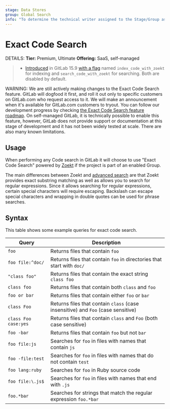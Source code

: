 ```yaml
---
stage: Data Stores
group: Global Search
info: "To determine the technical writer assigned to the Stage/Group associated with this page, see https://handbook.gitlab.com/handbook/product/ux/technical-writing/#assignments"
---
```


# Exact Code Search

DETAILS:
**Tier:** Premium, Ultimate
**Offering:** SaaS, self-managed

> - [Introduced](https://gitlab.com/gitlab-org/gitlab/-/merge_requests/105049) in GitLab 15.9 [with a flag](../../administration/feature_flags.md) named `index_code_with_zoekt` for indexing and `search_code_with_zoekt` for searching. Both are disabled by default.

WARNING:
We are still actively making changes to the Exact Code Search feature. GitLab will dogfood it first, and roll it out only to specific customers on GitLab.com who request access to it. We will make an announcement when it's available for GitLab.com customers to tryout. You can follow our development progress by checking [the Exact Code Search feature roadmap](https://gitlab.com/groups/gitlab-org/-/epics/9404).
On self-managed GitLab, it is technically possible to enable this feature, however, GitLab does not provide support or documentation at this stage of development and it has not been widely tested at scale. There are also many known limitations.

## Usage

When performing any Code search in GitLab it will choose to use "Exact Code
Search" powered by [Zoekt](https://github.com/sourcegraph/zoekt) if the project
is part of an enabled Group.

The main differences between Zoekt and [advanced search](advanced_search.md)
are that Zoekt provides exact substring matching as well as allows you to
search for regular expressions. Since it allows searching for regular
expressions, certain special characters will require escaping. Backslash can
escape special characters and wrapping in double quotes can be used for phrase
searches.

## Syntax

This table shows some example queries for exact code search.

| Query                | Description                                                                           |
| -------------------- |-------------------------------------------------------------------------------------- |
| `foo`                | Returns files that contain `foo`                                                      |
| `foo file:^doc/`     | Returns files that contain `foo` in directories that start with `doc/`                |
| `"class foo"`        | Returns files that contain the exact string `class foo`                               |
| `class foo`          | Returns files that contain both `class` and `foo`                                     |
| `foo or bar`         | Returns files that contain either `foo` or `bar`                                      |
| `class Foo`          | Returns files that contain `class` (case insensitive) and `Foo` (case sensitive)      |
| `class Foo case:yes` | Returns files that contain `class` and `Foo` (both case sensitive)                    |
| `foo -bar`           | Returns files that contain `foo` but not `bar`                                        |
| `foo file:js`        | Searches for `foo` in files with names that contain `js`                              |
| `foo -file:test`     | Searches for `foo` in files with names that do not contain `test`                     |
| `foo lang:ruby`      | Searches for `foo` in Ruby source code                                                |
| `foo file:\.js$`     | Searches for `foo` in files with names that end with `.js`                            |
| `foo.*bar`           | Searches for strings that match the regular expression `foo.*bar`                     |
